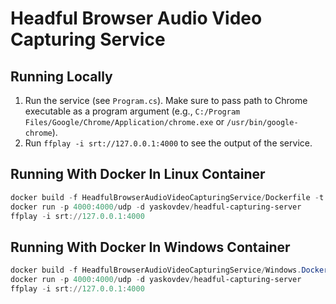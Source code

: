 # Headful Browser Audio Video Capturing Service

## Running Locally

1. Run the service (see `Program.cs`). Make sure to pass path to Chrome executable as a program argument (e.g., `C:/Program Files/Google/Chrome/Application/chrome.exe` or `/usr/bin/google-chrome`).
2. Run `ffplay -i srt://127.0.0.1:4000` to see the output of the service.

## Running With Docker In Linux Container

```powershell
docker build -f HeadfulBrowserAudioVideoCapturingService/Dockerfile -t yaskovdev/headful-capturing-server .
docker run -p 4000:4000/udp -d yaskovdev/headful-capturing-server
ffplay -i srt://127.0.0.1:4000
```

## Running With Docker In Windows Container

```powershell
docker build -f HeadfulBrowserAudioVideoCapturingService/Windows.Dockerfile -t yaskovdev/headful-capturing-server .
docker run -p 4000:4000/udp -d yaskovdev/headful-capturing-server
ffplay -i srt://127.0.0.1:4000
```
